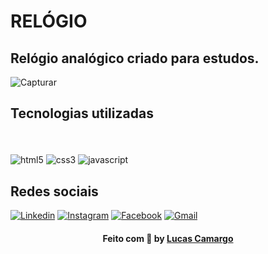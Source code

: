 # RELÓGIO
## Relógio analógico criado para estudos.

![Capturar](https://user-images.githubusercontent.com/104536443/185722602-c8f71e24-9070-468f-bef3-4a89696bbcb3.PNG)


## Tecnologias utilizadas

<br>
<div style="display: inline_block"><br/>
<img align="center" alt="html5" src="https://img.shields.io/badge/HTML5-E34F26?style=for-the-badge&logo=html5&logoColor=white" /> <img align="center" alt="css3" src="https://img.shields.io/badge/CSS3-1572B6?style=for-the-badge&logo=css3&logoColor=white" /> <img align="center" alt="javascript" src="https://img.shields.io/badge/JavaScript-F7DF1E?style=for-the-badge&logo=javascript&logoColor=black" />
</br>

## Redes sociais

[![Linkedin](https://img.shields.io/badge/LinkedIn-0077B5?style=for-the-badge&logo=linkedin&logoColor=white)](https://www.linkedin.com/in/lcamargodasilva/)
[![Instagram](https://img.shields.io/badge/Instagram-E4405F?style=for-the-badge&logo=instagram&logoColor=white)](https://www.instagram.com/lcamargodasilva/)
[![Facebook](https://img.shields.io/badge/Facebook-1877F2?style=for-the-badge&logo=facebook&logoColor=white)](https://www.facebook.com/lucasbarra.xd/)
[![Gmail](https://img.shields.io/badge/Gmail-D14836?style=for-the-badge&logo=gmail&logoColor=white)](mailto:contatolcamargo@gmail.com)

<h4 align="center">
    Feito com 🖤 by <a href="https://www.linkedin.com/in/lcamargodasilva/" target="_blank">Lucas Camargo</a>
</h4>

